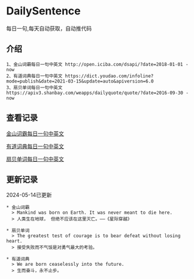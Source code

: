 # DailySentence

每日一句,每天自动获取，自动推代码

## 介绍

```
1、金山词霸每日一句中英文 http://open.iciba.com/dsapi/?date=2018-01-01 - now
2、有道词典每日一句中英文 https://dict.youdao.com/infoline?mode=publish&date=2021-03-15&update=auto&apiversion=6.0
3、扇贝单词每日一句中英文 https://apiv3.shanbay.com/weapps/dailyquote/quote/?date=2016-09-30 - now
```

## 查看记录

[金山词霸每日一句中英文](./data/iciba/)

[有道词典每日一句中英文](./data/youdao/)

[扇贝单词每日一句中英文](./data/shanbay/)

## 更新记录
2024-05-14已更新 
```
* 金山词霸
  > Mankind was born on Earth. It was never meant to die here.
  > 人类生在地球， 但绝不应该在这里灭亡。——《星际穿越》

* 扇贝单词
  > The greatest test of courage is to bear defeat without losing heart.
  > 接受失败而不气馁是对勇气最大的考验。

* 有道词典
  > We are born ceaselessly into the future.
  > 生而奋斗，永不止步。

```
